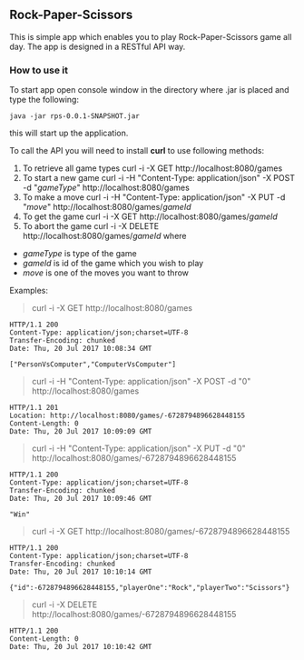 
Rock-Paper-Scissors
-------------
This is simple app which enables you to play Rock-Paper-Scissors game all day. The app is designed in a RESTful API way.


### How to use it

To start app open console window in the directory where .jar is placed and type the following:
```
java -jar rps-0.0.1-SNAPSHOT.jar

```
this will start up the application.

To call the API you will need to install **curl** to use following methods:

 1. To retrieve all game types
     curl -i -X GET http://localhost:8080/games
 2. To start a new game
    curl -i -H "Content-Type: application/json" -X POST -d "*gameType*" http://localhost:8080/games
 3. To make a move
     curl -i -H "Content-Type: application/json" -X PUT -d "*move*" http://localhost:8080/games/*gameId*
 4. To get the game
     curl -i -X GET http://localhost:8080/games/*gameId*
 5. To abort the game
     curl -i -X DELETE http://localhost:8080/games/*gameId*
where 
* *gameType* is type of the game
* *gameId* is id of the game which you wish to play
* *move* is one of the moves you want to throw

Examples:

>curl -i -X GET http://localhost:8080/games
```
HTTP/1.1 200
Content-Type: application/json;charset=UTF-8
Transfer-Encoding: chunked
Date: Thu, 20 Jul 2017 10:08:34 GMT

["PersonVsComputer","ComputerVsComputer"]
```

>curl -i -H "Content-Type: application/json" -X POST -d "0" http://localhost:8080/games
```
HTTP/1.1 201
Location: http://localhost:8080/games/-6728794896628448155
Content-Length: 0
Date: Thu, 20 Jul 2017 10:09:09 GMT
```

>curl -i -H "Content-Type: application/json" -X PUT -d "0" http://localhost:8080/games/-6728794896628448155
```
HTTP/1.1 200
Content-Type: application/json;charset=UTF-8
Transfer-Encoding: chunked
Date: Thu, 20 Jul 2017 10:09:46 GMT

"Win"
```
>curl -i -X GET http://localhost:8080/games/-6728794896628448155
```
HTTP/1.1 200
Content-Type: application/json;charset=UTF-8
Transfer-Encoding: chunked
Date: Thu, 20 Jul 2017 10:10:14 GMT

{"id":-6728794896628448155,"playerOne":"Rock","playerTwo":"Scissors"}
```
>curl -i -X DELETE http://localhost:8080/games/-6728794896628448155
```
HTTP/1.1 200
Content-Length: 0
Date: Thu, 20 Jul 2017 10:10:42 GMT
```